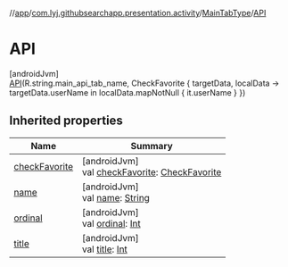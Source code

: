 //[app](../../../../index.md)/[com.lyj.githubsearchapp.presentation.activity](../../index.md)/[MainTabType](../index.md)/[API](index.md)

# API

[androidJvm]\
[API](index.md)(R.string.main_api_tab_name, CheckFavorite { targetData, localData -&gt;
            targetData.userName in localData.mapNotNull { it.userName }
        })

## Inherited properties

| Name | Summary |
|---|---|
| [checkFavorite](../check-favorite.md) | [androidJvm]<br>val [checkFavorite](../check-favorite.md): [CheckFavorite](../../-check-favorite/index.md) |
| [name](../-l-o-c-a-l/index.md#-372974862%2FProperties%2F-912451524) | [androidJvm]<br>val [name](../-l-o-c-a-l/index.md#-372974862%2FProperties%2F-912451524): [String](https://kotlinlang.org/api/latest/jvm/stdlib/kotlin/-string/index.html) |
| [ordinal](../-l-o-c-a-l/index.md#-739389684%2FProperties%2F-912451524) | [androidJvm]<br>val [ordinal](../-l-o-c-a-l/index.md#-739389684%2FProperties%2F-912451524): [Int](https://kotlinlang.org/api/latest/jvm/stdlib/kotlin/-int/index.html) |
| [title](../title.md) | [androidJvm]<br>val [title](../title.md): [Int](https://kotlinlang.org/api/latest/jvm/stdlib/kotlin/-int/index.html) |
